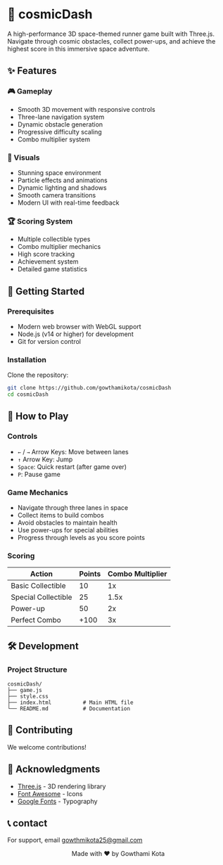 # 🌌 cosmicDash

A high-performance 3D space-themed runner game built with Three.js. Navigate through cosmic obstacles, collect power-ups, and achieve the highest score in this immersive space adventure.


## ✨ Features

### 🎮 Gameplay
- Smooth 3D movement with responsive controls
- Three-lane navigation system
- Dynamic obstacle generation
- Progressive difficulty scaling
- Combo multiplier system

### 🎨 Visuals
- Stunning space environment
- Particle effects and animations
- Dynamic lighting and shadows
- Smooth camera transitions
- Modern UI with real-time feedback

### 🏆 Scoring System
- Multiple collectible types
- Combo multiplier mechanics
- High score tracking
- Achievement system
- Detailed game statistics

## 🚀 Getting Started

### Prerequisites
- Modern web browser with WebGL support
- Node.js (v14 or higher) for development
- Git for version control

### Installation

Clone the repository:
   ```bash
   git clone https://github.com/gowthamikota/cosmicDash
   cd cosmicDash
   ```


## 🎯 How to Play

### Controls
- `←` / `→` Arrow Keys: Move between lanes
- `↑` Arrow Key: Jump
- `Space`: Quick restart (after game over)
- `P`: Pause game

### Game Mechanics
- Navigate through three lanes in space
- Collect items to build combos
- Avoid obstacles to maintain health
- Use power-ups for special abilities
- Progress through levels as you score points

### Scoring
| Action | Points | Combo Multiplier |
|--------|--------|-----------------|
| Basic Collectible | 10 | 1x |
| Special Collectible | 25 | 1.5x |
| Power-up | 50 | 2x |
| Perfect Combo | +100 | 3x |

## 🛠️ Development

### Project Structure
```
cosmicDash/
├── game.js    
├── style.css    
├── index.html          # Main HTML file
└── README.md           # Documentation
```


## 🤝 Contributing

We welcome contributions! 

## 🙏 Acknowledgments

- [Three.js](https://threejs.org/) - 3D rendering library
- [Font Awesome](https://fontawesome.com/) - Icons
- [Google Fonts](https://fonts.google.com/) - Typography

## 📞 contact

For support, email [gowthmikota25@gmail.com](mailto:gowthamikota25@gmail.com) 


<div align="center">
  <p>Made with ❤️ by Gowthami Kota</p>
</div> 
